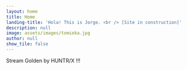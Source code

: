```yaml
---
layout: home
title: Home
landing-title: 'Hola! This is Jorge. <br /> [Site in construction]'
description: null
image: assets/images/tomioka.jpg
author: null
show_tile: false
---
```


Stream Golden by HUNTR/X !!!